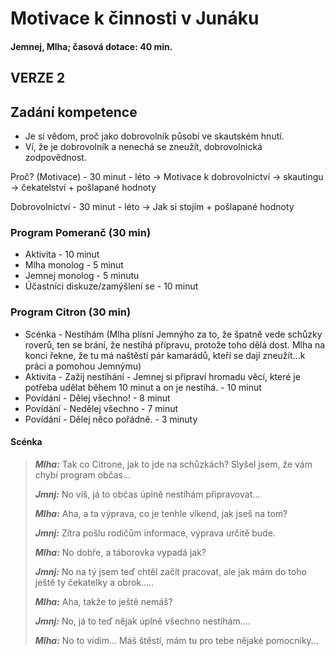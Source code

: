 # Motivace k činnosti v Junáku

#### Jemnej, Mlha; časová dotace: 40 min.

## VERZE 2

## Zadání kompetence
* Je si vědom, proč jako dobrovolník působí ve skautském hnutí.
* Ví, že je dobrovolník a nenechá se zneužít, dobrovolnická zodpovědnost.

Proč? (Motivace) - 30 minut - léto -> Motivace k dobrovolnictví -> skautingu -> čekatelství + pošlapané hodnoty

Dobrovolnictví - 30 minut - léto -> Jak si stojím + pošlapané hodnoty

### Program Pomeranč (30 min)
* Aktivita - 10 minut
* Mlha monolog - 5 minut
* Jemnej monolog - 5 minutu
* Účastníci diskuze/zamýšlení se - 10 minut

### Program Citron (30 min)
* Scénka - Nestíhám (Mlha plísní Jemnýho za to, že špatně vede schůzky roverů, ten se brání, že nestíhá přípravu, protože toho dělá dost. Mlha na konci řekne, že tu má naštěstí pár kamarádů, kteří se dají zneužít...k práci a pomohou Jemnýmu) 
* Aktivita - Zažij nestíhání - Jemnej si připraví hromadu věcí, které je potřeba udělat během 10 minut a on je nestíhá. - 10 minut
* Povídání - Dělej všechno! - 8 minut
* Povídání - Nedělej všechno - 7 minut
* Povídání - Dělej něco pořádně. - 3 minuty

#### Scénka
> ***Mlha:*** Tak co Citrone, jak to jde na schůzkách? Slyšel jsem, že vám chybí program občas…
>
> ***Jmnj:*** No víš, já to občas úplně nestíhám připravovat…
>
> ***Mlha:*** Aha, a ta výprava, co je tenhle víkend, jak jseš na tom?
>
> ***Jmnj:*** Zítra pošlu rodičům informace, výprava určitě bude.
>
> ***Mlha:*** No dobře, a táborovka vypadá jak?
>
> ***Jmnj:*** No na tý jsem teď chtěl začít pracovat, ale jak mám do toho ještě ty čekatelky a obrok…..
>
> ***Mlha:*** Aha, takže to ještě nemáš?
>
> ***Jmnj:*** No, já to teď nějak úplně všechno nestíhám….
>
> ***Mlha:*** No to vidim… Máš štěstí, mám tu pro tebe nějaké pomocníky...

